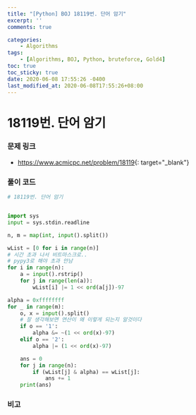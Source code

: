 ```yaml
---
title: "[Python] BOJ 18119번. 단어 암기"
excerpt: ''
comments: true

categories:
    - Algorithms
tags:
    - [Algorithms, BOJ, Python, bruteforce, Gold4]
toc: true
toc_sticky: true
date: 2020-06-08 17:55:26 -0400
last_modified_at: 2020-06-08T17:55:26+08:00
---
```


# 18119번. 단어 암기

### 문제 링크
- <https://www.acmicpc.net/problem/18119>{: target="\_blank"}

### 풀이 코드

```python
# 18119번. 단어 암기


import sys
input = sys.stdin.readline

n, m = map(int, input().split())

wList = [0 for i in range(n)]
# 시간 초과 나서 비트마스크로..
# pypy3로 해야 초과 안남
for i in range(n):
    a = input().rstrip()
    for j in range(len(a)):
        wList[i] |= 1 << ord(a[j])-97

alpha = 0xffffffff
for _ in range(m):
    o, x = input().split()
    # 잘 생각해보면 연산이 왜 이렇게 되는지 알것이다
    if o == '1':
        alpha &= ~(1 << ord(x)-97)
    elif o == '2':
        alpha |= (1 << ord(x)-97)

    ans = 0
    for j in range(n):
        if (wList[j] & alpha) == wList[j]:
            ans += 1
    print(ans)
```

### 비고